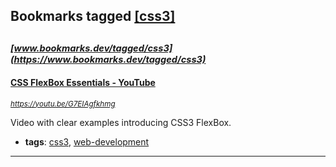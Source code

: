 ## Bookmarks tagged [[css3]](https://www.bookmarks.dev/search?q=[css3])

_<sup><sup>[www.bookmarks.dev/tagged/css3](https://www.bookmarks.dev/tagged/css3)</sup></sup>_
---
#### [CSS FlexBox Essentials - YouTube](https://youtu.be/G7EIAgfkhmg)
_<sup>https://youtu.be/G7EIAgfkhmg</sup>_

Video with clear examples introducing CSS3 FlexBox. 
* **tags**: [css3](../tagged/css3.md), [web-development](../tagged/web-development.md)
---
